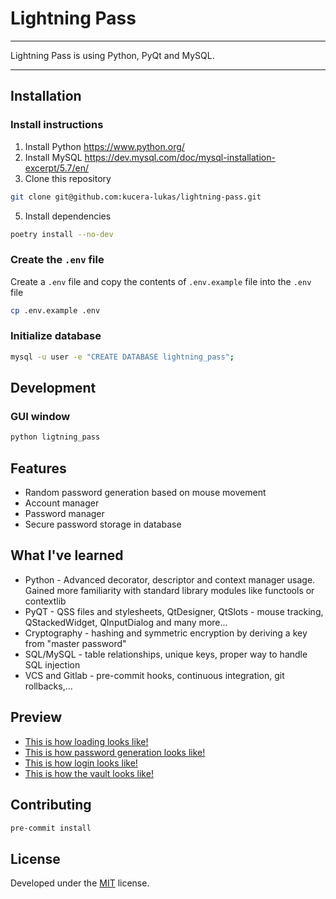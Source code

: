 # Lightning Pass

---

Lightning Pass is using Python, PyQt and MySQL.

---

## Installation

### Install instructions

1. Install Python https://www.python.org/
2. Install MySQL https://dev.mysql.com/doc/mysql-installation-excerpt/5.7/en/
4. Clone this repository

```sh
git clone git@github.com:kucera-lukas/lightning-pass.git
```

5. Install dependencies

```sh
poetry install --no-dev
```

### Create the `.env` file

Create a `.env` file and copy the contents of `.env.example` file into the `.env` file

```sh
cp .env.example .env
```

### Initialize database

```sh
mysql -u user -e "CREATE DATABASE lightning_pass";
```

## Development

### GUI window

```sh
python ligtning_pass
```

## Features

*   Random password generation based on mouse movement
*   Account manager
*   Password manager
*   Secure password storage in database

## What I've learned

*   Python - Advanced decorator, descriptor and context manager usage. Gained more familiarity with standard library modules like functools or contextlib
*   PyQT - QSS files and stylesheets, QtDesigner, QtSlots - mouse tracking, QStackedWidget, QInputDialog and many more...
*   Cryptography - hashing and symmetric encryption by deriving a key from "master password"
*   SQL/MySQL - table relationships, unique keys, proper way to handle SQL injection
*   VCS and Gitlab - pre-commit hooks, continuous integration, git rollbacks,...

## Preview

* [This is how loading looks like!](https://github.com/kucera-lukas/lightning-pass/blob/master/docs/loading.gif)
* [This is how password generation looks like!](https://github.com/kucera-lukas/lightning-pass/blob/chore/cleanup/docs/password_generator.gif)
* [This is how login looks like!](https://github.com/kucera-lukas/lightning-pass/blob/chore/cleanup/docs/login.gif)
* [This is how the vault looks like!](https://github.com/kucera-lukas/lightning-pass/blob/chore/cleanup/docs/vault.gif)

## Contributing

```sh
pre-commit install
```

## License

Developed under the [MIT](https://github.com/kucera-lukas/lightning-pass/blob/master/LICENSE) license.
